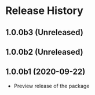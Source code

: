 # Release History

## 1.0.0b3 (Unreleased)


## 1.0.0b2 (Unreleased)

## 1.0.0b1 (2020-09-22)
- Preview release of the package
